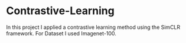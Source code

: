 # Contrastive-Learning
In this project I applied a contrastive learning method using the SimCLR framework.
For Dataset I used Imagenet-100.
